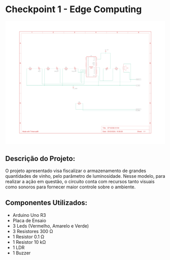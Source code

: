 # Checkpoint 1 - Edge Computing

![Logo do Markdown](img.png)

## Descrição do Projeto:
O projeto apresentado visa fiscalizar o armazenamento de grandes quantidades de vinho, pelo parâmetro de luminosidade. Nesse modelo, para realizar a ação em questão, o circuito conta com recursos tanto visuais como sonoros para fornecer maior controle sobre o ambiente.

## Componentes Utilizados:
- Arduino Uno R3
- Placa de Ensaio
- 3 Leds (Vermelho, Amarelo e Verde)
- 3 Resistores 300 Ω
- 1 Resistor 0.1 Ω
- 1 Resistor 10 kΩ
- 1 LDR
- 1 Buzzer